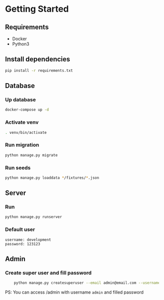 # Getting Started

## Requirements

- Docker
- Python3

## Install dependencies

```sh
pip install -r requirements.txt
```

## Database

### Up database

```sh
docker-compose up -d
```

### Activate venv

```sh
. venv/bin/activate 
```

### Run migration

```sh
python manage.py migrate
```

### Run seeds

```sh
python manage.py loaddata */fixtures/*.json
```

## Server

### Run

```sh
python manage.py runserver
```

### Default user

```
username: development
password: 123123
```

## Admin

### Create super user and fill password

```sh
    python manage.py createsuperuser --email admin@email.com --username admin
```

PS: You can access /admin with username `admin` and filled password
